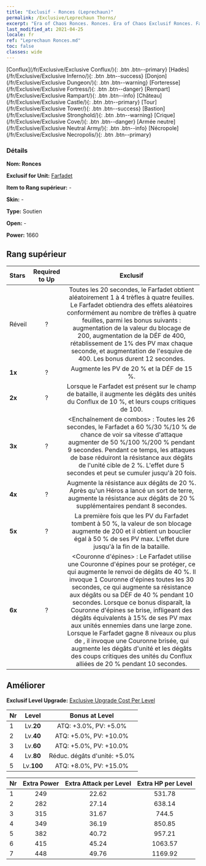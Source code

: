 ```yaml
---
title: "Exclusif - Ronces (Leprechaun)"
permalink: /Exclusive/Leprechaun Thorns/
excerpt: "Era of Chaos Ronces. Ronces. Era of Chaos Exclusif Ronces. Farfadet Exclusif."
last_modified_at: 2021-04-25
locale: fr
ref: "Leprechaun Ronces.md"
toc: false
classes: wide
---
```

 [Conflux](/fr/Exclusive/Exclusive Conflux/){: .btn .btn--primary} [Hadès](/fr/Exclusive/Exclusive Inferno/){: .btn .btn--success} [Donjon](/fr/Exclusive/Exclusive Dungeon/){: .btn .btn--warning} [Forteresse](/fr/Exclusive/Exclusive Fortress/){: .btn .btn--danger} [Rempart](/fr/Exclusive/Exclusive Rampart/){: .btn .btn--info} [Château](/fr/Exclusive/Exclusive Castle/){: .btn .btn--primary} [Tour](/fr/Exclusive/Exclusive Tower/){: .btn .btn--success} [Bastion](/fr/Exclusive/Exclusive Stronghold/){: .btn .btn--warning} [Crique](/fr/Exclusive/Exclusive Cove/){: .btn .btn--danger} [Armée neutre](/fr/Exclusive/Exclusive Neutral Army/){: .btn .btn--info} [Nécropole](/fr/Exclusive/Exclusive Necropolis/){: .btn .btn--primary} 

### Détails
 **Nom: Ronces** 

 **Exclusif for Unit:** [Farfadet](/fr/units/Leprechaun/) 

 **Item to Rang supérieur:** -

 **Skin:** -

 **Type:** Soutien

 **Open:** -

 **Power:** 1660

## Rang supérieur

  |     Stars    |  Required to Up | Exclusif |
  |:-------------|:---------------:|:---------------:|
  |  Réveil  | ? | <Dame Fortune> Toutes les 20 secondes, le Farfadet obtient aléatoirement 1 à 4 trèfles à quatre feuilles. Le Farfadet obtiendra des effets aléatoires conformément au nombre de trèfles à quatre feuilles, parmi les bonus suivants : augmentation de la valeur du blocage de 200, augmentation de la DÉF de 400, rétablissement de 1% des PV max chaque seconde, et augmentation de l'esquive de 400. Les bonus durent 12 secondes. |
  | **1x** <i class="fas fa-star"/> | ? | Augmente les PV de 20 % et la DÉF de 15 %. |
  | **2x** <i class="fas fa-star"/> | ? | Lorsque le Farfadet est présent sur le champ de bataille, il augmente les dégâts des unités du Conflux de 10 %, et leurs coups critiques de 100. |
  | **3x** <i class="fas fa-star"/> | ? | <Enchaînement de combos> : Toutes les 26 secondes, le Farfadet a 60 %/30 %/10 % de chance de voir sa vitesse d'attaque augmenter de 50 %/100 %/200 % pendant 9 secondes. Pendant ce temps, les attaques de base réduiront la résistance aux dégâts de l'unité cible de 2 %. L'effet dure 5 secondes et peut se cumuler jusqu'à 20 fois. |
  | **4x** <i class="fas fa-star"/> | ? | Augmente la résistance aux dégâts de 20 %. Après qu'un Héros a lancé un sort de terre, augmente la résistance aux dégâts de 20 % supplémentaires pendant 8 secondes. |
  | **5x** <i class="fas fa-star"/> | ? | La première fois que les PV du Farfadet tombent à 50 %, la valeur de son blocage augmente de 200 et il obtient un bouclier égal à 50 % de ses PV max. L'effet dure jusqu'à la fin de la bataille. |
  | **6x** <i class="fas fa-star"/> | ? | <Couronne d'épines> : Le Farfadet utilise une Couronne d'épines pour se protéger, ce qui augmente le renvoi de dégâts de 40 %. Il invoque 1 Couronne d'épines toutes les 30 secondes, ce qui augmente sa résistance aux dégâts ou sa DÉF de 40 % pendant 10 secondes. Lorsque ce bonus disparaît, la Couronne d'épines se brise, infligeant des dégâts équivalents à 15% de ses PV max aux unités ennemies dans une large zone. Lorsque le Farfadet gagne 8 niveaux ou plus de <Bonne fortune>, il invoque une Couronne brisée, qui augmente les dégâts d'unité et les dégâts des coups critiques des unités du Conflux alliées de 20 % pendant 10 secondes. |


## Améliorer
 **Exclusif Level Upgrade:** [Exclusive Upgrade Cost Per Level](/Exclusive/ExclusiveUpgradeCostPerLevel/)

  |  Nr  |   Level  | Bonus at Level |
  |:-----|:--------:|:--------------:|
  | 1 | Lv.**20** | ATQ: +3.0%, PV: +5.0% |
  | 2 | Lv.**40** | ATQ: +5.0%, PV: +10.0% |
  | 3 | Lv.**60** | ATQ: +5.0%, PV: +10.0% |
  | 4 | Lv.**80** | Réduc. dégâts d'unité: +5.0% |
  | 5 | Lv.**100** | ATQ: +8.0%, PV: +15.0% |


  |  Nr  |  Extra Power | Extra Attack per Level | Extra HP per Level |
  |:-----|:--------:|:--------:|:--------:|
  | 1 | 249 | 22.62 | 531.78 |
  | 2 | 282 | 27.14 | 638.14 |
  | 3 | 315 | 31.67 | 744.5 |
  | 4 | 349 | 36.19 | 850.85 |
  | 5 | 382 | 40.72 | 957.21 |
  | 6 | 415 | 45.24 | 1063.57 |
  | 7 | 448 | 49.76 | 1169.92 |



